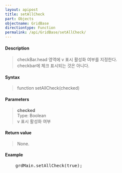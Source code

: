 ```yaml
---
layout: apipost
title: setAllCheck
part: Objects
objectname: GridBase
directiontype: Function
permalink: /api/GridBase/setAllCheck/
---
```



#### Description

> checkBar.head 영역에 v 표시 활성화 여부를 지정한다.  
> checkbar에 체크 표시되는 것은 아니다.  

#### Syntax

> function setAllCheck(checked)  

#### Parameters

> **checked**  
> Type: Boolean  
> v 표시 활성화 여부  

#### Return value

> None.

#### Example

<pre class="prettyprint">
	grdMain.setAllCheck(true);
</pre>




